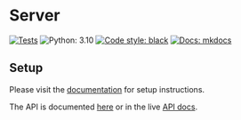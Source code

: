 # Server

[![Tests](https://github.com/leo-pfeiffer/zebbra/actions/workflows/ci.yml/badge.svg)](https://github.com/leo-pfeiffer/zebbra/actions/workflows/ci.yml)
![Python: 3.10](https://img.shields.io/badge/Python-3.10-4B8BBE.svg)
[![Code style: black](https://img.shields.io/badge/code%20style-black-000000.svg)](https://github.com/psf/black)
[![Docs: mkdocs](https://img.shields.io/badge/docs-mkdocs-0096E2)](https://leo-pfeiffer.github.io/zebbra/)

## Setup

Please visit the [documentation](https://leo-pfeiffer.github.io/zebbra/project_setup) for setup 
instructions.

The API is documented [here](/api-docs.md) or in the live [API docs](https://zebbra.xyz/redoc).